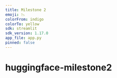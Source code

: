 ```yaml
---
title: Milestone 2
emoji: 📉
colorFrom: indigo
colorTo: yellow
sdk: streamlit
sdk_version: 1.17.0
app_file: app.py
pinned: false
---
```


# huggingface-milestone2
